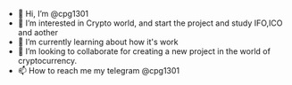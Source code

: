 - 👋 Hi, I’m @cpg1301
- 👀 I’m interested in Crypto world, and start the project and study IFO,ICO and aother
- 🌱 I’m currently learning about how it's work
- 💞️ I’m looking to collaborate for creating a new project in the world of cryptocurrency.
- 📫 How to reach me my telegram @cpg1301

<!---
cpg1301/cpg1301 is a ✨ special ✨ repository because its `README.md` (this file) appears on your GitHub profile.
You can click the Preview link to take a look at your changes.
--->
